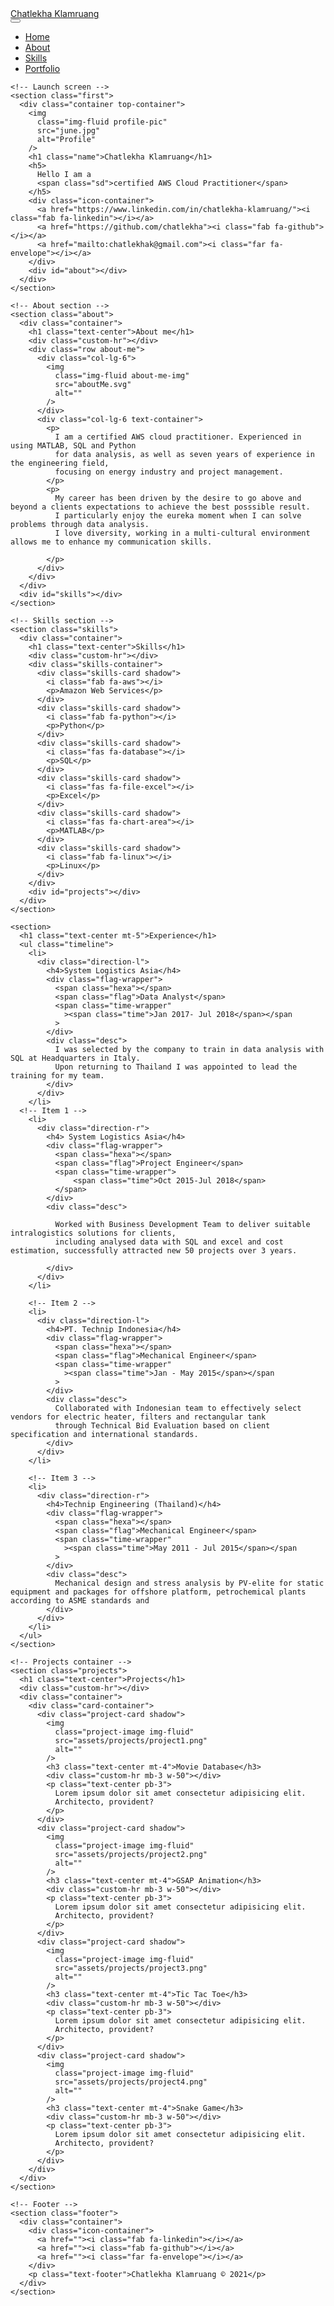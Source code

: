 <!--DOCTYPE html-->
<html lang="en">
  <head>
    <meta charset="UTF-8" />
    <meta http-equiv="X-UA-Compatible" content="IE=edge" />
    <meta name="viewport" content="width=device-width, initial-scale=1.0" />
    <!-- Bootstrap CSS -->
    <link
      href="https://cdn.jsdelivr.net/npm/bootstrap@5.0.0-beta2/dist/css/bootstrap.min.css"
      rel="stylesheet"
      integrity="sha384-BmbxuPwQa2lc/FVzBcNJ7UAyJxM6wuqIj61tLrc4wSX0szH/Ev+nYRRuWlolflfl"
      crossorigin="anonymous"
    />
    <!-- Bootstrap JS -->
    <script
      src="https://cdn.jsdelivr.net/npm/bootstrap@5.0.0-beta2/dist/js/bootstrap.bundle.min.js"
      integrity="sha384-b5kHyXgcpbZJO/tY9Ul7kGkf1S0CWuKcCD38l8YkeH8z8QjE0GmW1gYU5S9FOnJ0"
      crossorigin="anonymous"
    ></script>
    <!-- Google fonts -->
    <link rel="preconnect" href="https://fonts.gstatic.com" />
    <link
      href="https://fonts.googleapis.com/css2?family=Montserrat&display=swap"
      rel="stylesheet"
    />
    <!-- Fontawesome -->
    <link
      rel="stylesheet"
      href="https://cdnjs.cloudflare.com/ajax/libs/font-awesome/5.15.2/css/all.min.css"
      integrity="sha512-HK5fgLBL+xu6dm/Ii3z4xhlSUyZgTT9tuc/hSrtw6uzJOvgRr2a9jyxxT1ely+B+xFAmJKVSTbpM/CuL7qxO8w=="
      crossorigin="anonymous"
    />
    <!-- CSS custom -->
    <link rel="stylesheet" href="style.css" />
    <title>Chatlekha Klamruang</title>
  </head>
  <body>
    <!-- Navbar -->
    <nav class="navbar shadow navbar-expand-lg navbar-light bg-light">
      <div class="container">
        <a class="navbar-brand" href="#">Chatlekha Klamruang</a>
        <div class="right-side-nav">
          <button
            class="navbar-toggler"
            type="button"
            data-bs-toggle="collapse"
            data-bs-target="#navbarNav"
            aria-controls="navbarNav"
            aria-expanded="false"
            aria-label="Toggle navigation"
          >
            <span class="navbar-toggler-icon"></span>
          </button>
          <div class="collapse navbar-collapse" id="navbarNav">
            <ul class="navbar-nav">
              <li class="nav-item">
                <a class="nav-link active" href="#">Home</a>
              </li>
              <li class="nav-item">
                <a class="nav-link" href="#about">About</a>
              </li>
              <li class="nav-item">
                <a class="nav-link" href="#skills">Skills</a>
              </li>
              <li class="nav-item">
                <a class="nav-link" href="#projects">Portfolio</a>
              </li>
            </ul>
          </div>
        </div>
      </div>
    </nav>

    <!-- Launch screen -->
    <section class="first">
      <div class="container top-container">
        <img
          class="img-fluid profile-pic"
          src="june.jpg"
          alt="Profile"
        />
        <h1 class="name">Chatlekha Klamruang</h1>
        <h5>
          Hello I am a
          <span class="sd">certified AWS Cloud Practitioner</span>
        </h5>
        <div class="icon-container">
          <a href="https://www.linkedin.com/in/chatlekha-klamruang/"><i class="fab fa-linkedin"></i></a>
          <a href="https://github.com/chatlekha"><i class="fab fa-github"></i></a>
          <a href="mailto:chatlekhak@gmail.com"><i class="far fa-envelope"></i></a>
        </div>
        <div id="about"></div>
      </div>
    </section>

    <!-- About section -->
    <section class="about">
      <div class="container">
        <h1 class="text-center">About me</h1>
        <div class="custom-hr"></div>
        <div class="row about-me">
          <div class="col-lg-6">
            <img
              class="img-fluid about-me-img"
              src="aboutMe.svg"
              alt=""
            />
          </div>
          <div class="col-lg-6 text-container">
            <p>
              I am a certified AWS cloud practitioner. Experienced in using MATLAB, SQL and Python 
              for data analysis, as well as seven years of experience in the engineering field, 
              focusing on energy industry and project management.
            </p>
            <p>
              My career has been driven by the desire to go above and beyond a clients expectations to achieve the best posssible result.
              I particularly enjoy the eureka moment when I can solve problems through data analysis.
              I love diversity, working in a multi-cultural environment allows me to enhance my communication skills.

            </p>
          </div>
        </div>
      </div>
      <div id="skills"></div>
    </section>

    <!-- Skills section -->
    <section class="skills">
      <div class="container">
        <h1 class="text-center">Skills</h1>
        <div class="custom-hr"></div>
        <div class="skills-container">
          <div class="skills-card shadow">
            <i class="fab fa-aws"></i>
            <p>Amazon Web Services</p>
          </div>
          <div class="skills-card shadow">
            <i class="fab fa-python"></i>
            <p>Python</p>
          </div>
          <div class="skills-card shadow">
            <i class="fas fa-database"></i>
            <p>SQL</p>
          </div>
          <div class="skills-card shadow">
            <i class="fas fa-file-excel"></i>
            <p>Excel</p>
          </div>
          <div class="skills-card shadow">
            <i class="fas fa-chart-area"></i>
            <p>MATLAB</p>
          </div>
          <div class="skills-card shadow">
            <i class="fab fa-linux"></i>
            <p>Linux</p>
          </div>
        </div>
        <div id="projects"></div>
      </div>
    </section>

    <section>
      <h1 class="text-center mt-5">Experience</h1>
      <ul class="timeline">
        <li>
          <div class="direction-l">
            <h4>System Logistics Asia</h4>
            <div class="flag-wrapper">
              <span class="hexa"></span>
              <span class="flag">Data Analyst</span>
              <span class="time-wrapper"
                ><span class="time">Jan 2017- Jul 2018</span></span
              >
            </div>
            <div class="desc">
              I was selected by the company to train in data analysis with SQL at Headquarters in Italy. 
              Upon returning to Thailand I was appointed to lead the training for my team. 
            </div>
          </div>
        </li>
      <!-- Item 1 -->
        <li>
          <div class="direction-r">
            <h4> System Logistics Asia</h4>
            <div class="flag-wrapper">
              <span class="hexa"></span>
              <span class="flag">Project Engineer</span>
              <span class="time-wrapper">
                  <span class="time">Oct 2015-Jul 2018</span>
              </span>
            </div>
            <div class="desc">
              
              Worked with Business Development Team to deliver suitable intralogistics solutions for clients, 
              including analysed data with SQL and excel and cost estimation, successfully attracted new 50 projects over 3 years.
              
            </div>
          </div>
        </li>

        <!-- Item 2 -->
        <li>
          <div class="direction-l">
            <h4>PT. Technip Indonesia</h4>
            <div class="flag-wrapper">
              <span class="hexa"></span>
              <span class="flag">Mechanical Engineer</span>
              <span class="time-wrapper"
                ><span class="time">Jan - May 2015</span></span
              >
            </div>
            <div class="desc">
              Collaborated with Indonesian team to effectively select vendors for electric heater, filters and rectangular tank 
              through Technical Bid Evaluation based on client specification and international standards.
            </div>
          </div>
        </li>

        <!-- Item 3 -->
        <li>
          <div class="direction-r">
            <h4>Technip Engineering (Thailand)</h4>
            <div class="flag-wrapper">
              <span class="hexa"></span>
              <span class="flag">Mechanical Engineer</span>
              <span class="time-wrapper"
                ><span class="time">May 2011 - Jul 2015</span></span
              >
            </div>
            <div class="desc">
              Mechanical design and stress analysis by PV-elite for static equipment and packages for offshore platform, petrochemical plants according to ASME standards and
            </div>
          </div>
        </li>
      </ul>
    </section>
      
    <!-- Projects container -->
    <section class="projects">
      <h1 class="text-center">Projects</h1>
      <div class="custom-hr"></div>
      <div class="container">
        <div class="card-container">
          <div class="project-card shadow">
            <img
              class="project-image img-fluid"
              src="assets/projects/project1.png"
              alt=""
            />
            <h3 class="text-center mt-4">Movie Database</h3>
            <div class="custom-hr mb-3 w-50"></div>
            <p class="text-center pb-3">
              Lorem ipsum dolor sit amet consectetur adipisicing elit.
              Architecto, provident?
            </p>
          </div>
          <div class="project-card shadow">
            <img
              class="project-image img-fluid"
              src="assets/projects/project2.png"
              alt=""
            />
            <h3 class="text-center mt-4">GSAP Animation</h3>
            <div class="custom-hr mb-3 w-50"></div>
            <p class="text-center pb-3">
              Lorem ipsum dolor sit amet consectetur adipisicing elit.
              Architecto, provident?
            </p>
          </div>
          <div class="project-card shadow">
            <img
              class="project-image img-fluid"
              src="assets/projects/project3.png"
              alt=""
            />
            <h3 class="text-center mt-4">Tic Tac Toe</h3>
            <div class="custom-hr mb-3 w-50"></div>
            <p class="text-center pb-3">
              Lorem ipsum dolor sit amet consectetur adipisicing elit.
              Architecto, provident?
            </p>
          </div>
          <div class="project-card shadow">
            <img
              class="project-image img-fluid"
              src="assets/projects/project4.png"
              alt=""
            />
            <h3 class="text-center mt-4">Snake Game</h3>
            <div class="custom-hr mb-3 w-50"></div>
            <p class="text-center pb-3">
              Lorem ipsum dolor sit amet consectetur adipisicing elit.
              Architecto, provident?
            </p>
          </div>
        </div>
      </div>
    </section>

    <!-- Footer -->
    <section class="footer">
      <div class="container">
        <div class="icon-container">
          <a href=""><i class="fab fa-linkedin"></i></a>
          <a href=""><i class="fab fa-github"></i></a>
          <a href=""><i class="far fa-envelope"></i></a>
        </div>
        <p class="text-footer">Chatlekha Klamruang © 2021</p>
      </div>
    </section>
  </body>
</html>
